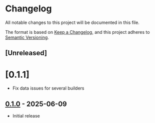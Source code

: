 # Changelog

All notable changes to this project will be documented in this file.

The format is based on [Keep a Changelog](https://keepachangelog.com/en/1.0.0/),
and this project adheres to [Semantic Versioning](https://semver.org/spec/v2.0.0.html).

## [Unreleased]

# [0.1.1]
- Fix data issues for several builders

## [0.1.0](https://github.com/cakevm/mev-builders/releases/tag/v0.1.0) - 2025-06-09
- Initial release